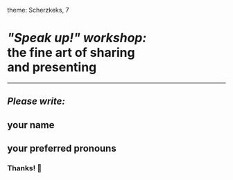 theme: Scherzkeks, 7

# *"Speak up!" workshop:*<br>the fine art of sharing<br>and presenting

---

## *Please write:*
## your name
## your preferred pronouns

### Thanks! :bow:
